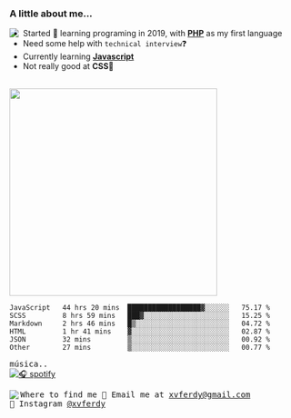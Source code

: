 ### A little about me...
<img src="https://cdn.betterttv.net/emote/584d92a1f52be01a7ee606a9/3x" align="left"/>

- Started 🎉 learning programing in 2019, with [**PHP**](https://www.php.net/) as my first language
- Need some help with `technical interview`❓
- Currently learning [**Javascript**](https://www.javascript.com/)
- Not really good at **CSS**💢

<br>

 <!--![Top Langs](https://github-readme-stats.vercel.app/api/top-langs/?username=xvferdy&layout=compact)-->
<img src="https://github-readme-stats.vercel.app/api/top-langs/?username=xvferdy&layout=compact" width="365px"/>

<!--START_SECTION:waka-->

```text
JavaScript   44 hrs 20 mins  ██████████████████▓░░░░░░   75.17 %
SCSS         8 hrs 59 mins   ███▓░░░░░░░░░░░░░░░░░░░░░   15.25 %
Markdown     2 hrs 46 mins   █▒░░░░░░░░░░░░░░░░░░░░░░░   04.72 %
HTML         1 hr 41 mins    ▓░░░░░░░░░░░░░░░░░░░░░░░░   02.87 %
JSON         32 mins         ▒░░░░░░░░░░░░░░░░░░░░░░░░   00.92 %
Other        27 mins         ▒░░░░░░░░░░░░░░░░░░░░░░░░   00.77 %
```

<!--END_SECTION:waka-->

<!-- https://www.spotify.com/us/account/apps/ -->
<kbd>música..</kbd> <br>
[![🎧 spotify](https://spotify-github-profile.vercel.app/api/view?uid=xvferdy&cover_image=true&theme=novatorem&bar_color=0080ff)](https://spotify-github-profile.vercel.app/api/view?uid=xvferdy&redirect=true)

<kbd> Where to find me 
<kbd>
  <img src="https://cdn.betterttv.net/emote/5d7d8931d2458468c1f44dc2/1x" align="left">
🔹 Email me at [xvferdy@gmail.com](mailto:xvferdy@gmail.com) <br>
🔹 Instagram [@xvferdy](https://www.instagram.com/xvferdy/) <br>
</kbd> 
</kbd> 

<!-- ![](https://visitor-badge.glitch.me/badge?page_id=xvferdy.xvferdy&left_color=DimGray&right_color=CornflowerBlue&left_text=Hello%20Visitors) -->
